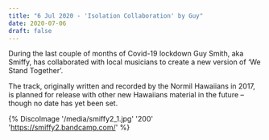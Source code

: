 ```yaml
---
title: "6 Jul 2020 - 'Isolation Collaboration' by Guy"
date: 2020-07-06
draft: false
---
```


During the last couple of months of Covid-19 lockdown Guy Smith, aka Smiffy, has collaborated with local musicians to create a new version of ‘We Stand Together’.

The track, originally written and recorded by the Normil Hawaiians in 2017, is planned for release with other new Hawaiians material in the future – though no date has yet been set.

{% DiscoImage '/media/smiffy2_1.jpg' '200' 'https://smiffy2.bandcamp.com/' %}
